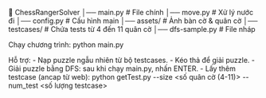 📂 ChessRangerSolver
│── main.py          # File chính
│── move.py          # Xử lý nước đi
│── config.py        # Cấu hình main
│── assets/          # Ảnh bàn cờ & quân cờ
│── testcases/       # Chứa tests từ 4 đến 11 quân cờ
│── dfs-sample.py    # File nháp

Chạy chương trình:
    python main.py

Hỗ trợ:
    - Nạp puzzle ngẫu nhiên từ bộ testcases.
    - Kéo thả để giải puzzle.
    - Giải puzzle bằng DFS: sau khi chạy main.py, nhấn ENTER.
    - Lấy thêm testcase (ancap từ web):
        python getTest.py --size <số quân cờ (4-11)> --num_test <số lượng testcase>

    

